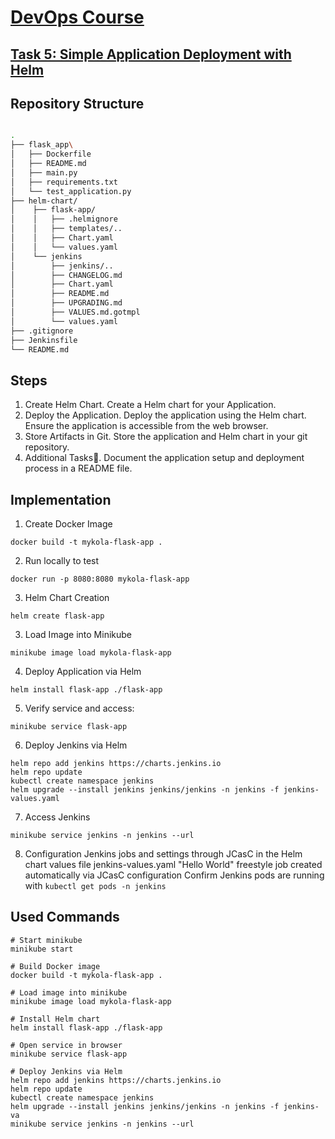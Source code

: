 # [DevOps Course](https://github.com/rolling-scopes-school/tasks/tree/master/devops)

## [Task 5: Simple Application Deployment with Helm](https://github.com/rolling-scopes-school/tasks/blob/master/devops/modules/3_ci-configuration/task_5.md)

## Repository Structure

```bash

.
├── flask_app\
│   ├── Dockerfile
│   ├── README.md
│   ├── main.py
│   ├── requirements.txt
│   └── test_application.py
├── helm-chart/
│    ├── flask-app/
│    │   ├── .helmignore
│    │   ├── templates/..
│    │   ├── Chart.yaml
│    │   └── values.yaml
│    └── jenkins
│        ├── jenkins/..
│        ├── CHANGELOG.md
│        ├── Chart.yaml
│        ├── README.md
│        ├── UPGRADING.md
│        ├── VALUES.md.gotmpl
│        └── values.yaml
├── .gitignore
├── Jenkinsfile
└── README.md
```
## Steps

1. Create Helm Chart. Create a Helm chart for your Application.
2. Deploy the Application.
Deploy the application using the Helm chart.
Ensure the application is accessible from the web browser.
3. Store Artifacts in Git. Store the application and Helm chart in your git repository.
4. Additional Tasks💫. Document the application setup and deployment process in a README file.

## Implementation
1. Create Docker Image
```
docker build -t mykola-flask-app .
```
2. Run locally to test
```
docker run -p 8080:8080 mykola-flask-app
```
3. Helm Chart Creation
```
helm create flask-app
```
3. Load Image into Minikube
```
minikube image load mykola-flask-app
```
4. Deploy Application via Helm
```
helm install flask-app ./flask-app
```
5. Verify service and access:
```
minikube service flask-app
```
6. Deploy Jenkins via Helm

```
helm repo add jenkins https://charts.jenkins.io
helm repo update
kubectl create namespace jenkins
helm upgrade --install jenkins jenkins/jenkins -n jenkins -f jenkins-values.yaml
```
7. Access Jenkins 
```
minikube service jenkins -n jenkins --url
```

8. Configuration
Jenkins jobs and settings through JCasC in the Helm chart values file jenkins-values.yaml
"Hello World" freestyle job created automatically via JCasC configuration
Confirm Jenkins pods are running with `kubectl get pods -n jenkins`

## Used Commands
```
# Start minikube
minikube start

# Build Docker image
docker build -t mykola-flask-app .

# Load image into minikube
minikube image load mykola-flask-app

# Install Helm chart
helm install flask-app ./flask-app

# Open service in browser
minikube service flask-app

# Deploy Jenkins via Helm
helm repo add jenkins https://charts.jenkins.io
helm repo update
kubectl create namespace jenkins
helm upgrade --install jenkins jenkins/jenkins -n jenkins -f jenkins-va
minikube service jenkins -n jenkins --url
```
